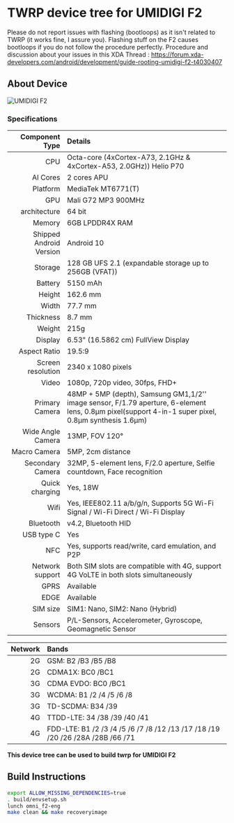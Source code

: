 # TWRP device tree for UMIDIGI F2

Please do not report issues with flashing (bootloops) as it isn't related to TWRP (it works fine, I assure you). Flashing stuff on the F2 causes bootloops if you do not follow the procedure perfectly.
Procedure and discussion about your issues in this XDA Thread :
https://forum.xda-developers.com/android/development/guide-rooting-umidigi-f2-t4030407

## About Device

![UMIDIGI F2](https://www.umidigi.com/new/Images/f2/blue-f2.png)

### Specifications

Component Type | Details
-------:|:-------------------------
CPU     | Octa-core (4xCortex-A73, 2.1GHz & 4xCortex-A53, 2.0GHz)) Helio P70
AI Cores | 2 cores APU
Platform | MediaTek MT6771(T)
GPU     | Mali G72 MP3 900MHz
architecture | 64 bit
Memory  | 6GB LPDDR4X RAM
Shipped Android Version | 	Android 10
Storage | 128 GB UFS 2.1 (expandable storage up to 256GB (VFAT))
Battery | 5150 mAh
Height | 162.6 mm
Width | 77.7 mm
Thickness | 8.7 mm
Weight | 215g
Display | 6.53" (16.5862 cm) FullView Display
Aspect Ratio | 19.5:9
Screen resolution | 2340 x 1080 pixels
Video | 1080p, 720p video, 30fps, FHD+
Primary Camera | 48MP + 5MP (depth), Samsung GM1,1/2'' image sensor, F/1.79 aperture, 6-element lens, 0.8μm pixel(support 4-in-1 super pixel, 0.8μm synthesis 1.6μm)
Wide Angle Camera | 13MP, FOV 120°
Macro Camera | 5MP, 2cm distance
Secondary Camera | 32MP, 5-element lens, F/2.0 aperture, Selfie countdown, Face recognition
Quick charging | Yes, 18W
Wifi | Yes, IEEE802.11 a/b/g/n, Supports 5G Wi-Fi Signal / Wi-Fi Direct / Wi-Fi Display
Bluetooth | v4.2, Bluetooth HID
USB type C | Yes
NFC | Yes, supports read/write, card emulation, and P2P
Network support | Both SIM slots are compatible with 4G, support 4G VoLTE in both slots simultaneously
GPRS | Available
EDGE | Available
SIM size | SIM1: Nano, SIM2: Nano (Hybrid)
Sensors | P/L-Sensors, Accelerometer, Gyroscope, Geomagnetic Sensor

Network | Bands
-------:|:-------------------------
2G | GSM: B2 /B3 /B5 /B8
2G | CDMA1X: BC0 /BC1
3G | CDMA EVDO: BC0 /BC1
3G | WCDMA: B1 /2 /4 /5 /6 /8
3G | TD-SCDMA: B34 /39
4G | TTDD-LTE: 34 /38 /39 /40 /41
4G | FDD-LTE: B1 /2 /3 /4 /5 /6 /7 /8 /12 /13 /17 /18 /19 /20 /26 /28A /28B /66 /71

**This device tree can be used to build twrp for UMIDIGI F2**


## Build Instructions
```sh
export ALLOW_MISSING_DEPENDENCIES=true
. build/envsetup.sh
lunch omni_f2-eng
make clean && make recoveryimage
```
